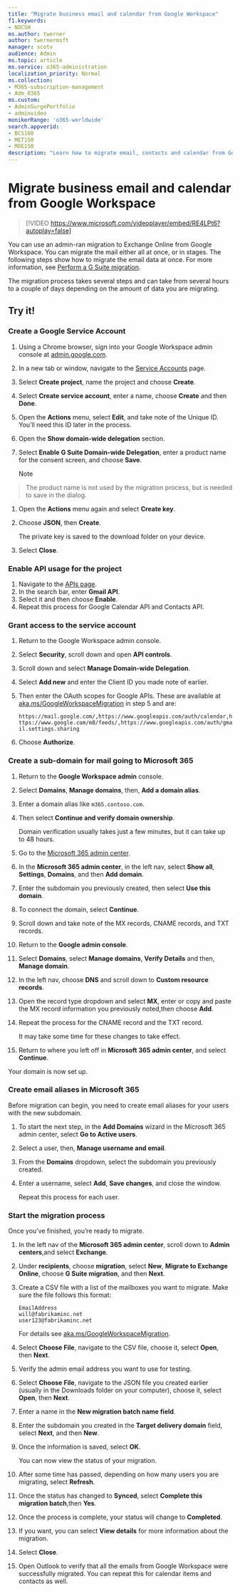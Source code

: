 ```yaml
---
title: "Migrate business email and calendar from Google Workspace"
f1.keywords:
- NOCSH
ms.author: twerner
author: twernermsft
manager: scotv
audience: Admin
ms.topic: article
ms.service: o365-administration
localization_priority: Normal
ms.collection: 
- M365-subscription-management 
- Adm_O365
ms.custom: 
- AdminSurgePortfolio
- adminvideo
monikerRange: 'o365-worldwide'
search.appverid:
- BCS160
- MET150
- MOE150
description: "Learn how to migrate email, contacts and calendar from Google Workspace to Microsoft 365 for business."
---
```


# Migrate business email and calendar from Google Workspace

> [!VIDEO https://www.microsoft.com/videoplayer/embed/RE4LPt6?autoplay=false]

You can use an admin-ran migration to Exchange Online from Google Workspace. You can migrate the mail either all at once, or in stages. The following steps show how to migrate the email data at once. For more information, see [Perform a G Suite migration](https://docs.microsoft.com/exchange/mailbox-migration/perform-g-suite-migration).

The migration process takes several steps and can take from several hours to a couple of days depending on the amount of data you are migrating.

## Try it!

### Create a Google Service Account

1. Using a Chrome browser, sign into your Google Workspace admin console at [admin.google.com](https://admin.google.com). 
1. In a new tab or window, navigate to the [Service Accounts](https://console.developers.google.com/iam-admin/serviceaccounts) page. 
1. Select **Create project**, name the project and choose **Create**. 
1. Select **Create service account**, enter a name, choose **Create** and then **Done**. 
1. Open the **Actions** menu, select **Edit**, and take note of the Unique ID. You’ll need this ID later in the process. 
1. Open the **Show domain-wide delegation** section. 
1. Select **Enable G Suite Domain-wide Delegation**, enter a product name for the consent screen, and choose **Save**. 

    > [!NOTE]
> The product name is not used by the migration process, but is needed to save in the dialog.     

1. Open the **Actions** menu again and select **Create key**. 
1. Choose **JSON**, then **Create**. 

     The private key is saved to the download folder on your device.
 
1. Select **Close**. 

### Enable API usage for the project

1. Navigate to the [APIs page](https://console.developers.google.com/apis/library). 
1. In the search bar, enter **Gmail API**.
1. Select it and then choose **Enable**.
1. Repeat this process for Google Calendar API and Contacts API. 

### Grant access to the service account

1. Return to the Google Workspace admin console. 
1. Select **Security**, scroll down and open **API controls**. 
1. Scroll down and select **Manage Domain-wide Delegation**.
1. Select **Add new** and enter the Client ID you made note of earlier.
1. Then enter the OAuth scopes for Google APIs. These are available at [aka.ms/GoogleWorkspaceMigration](https://docs.microsoft.com/exchange/mailbox-migration/perform-g-suite-migration#grant-access-to-the-service-account-for-your-google-tenant) in step 5 and are:

    `https://mail.google.com/,https://www.googleapis.com/auth/calendar,https://www.google.com/m8/feeds/,https://www.googleapis.com/auth/gmail.settings.sharing`
 
1. Choose **Authorize**. 

### Create a sub-domain for mail going to Microsoft 365

1. Return to the **Google Workspace admin** console.
1. Select **Domains**, **Manage domains**, then, **Add a domain alias**. 
1. Enter a domain alias like `m365.contoso.com`.
1. Then select **Continue and verify domain ownership**. 

    Domain verification usually takes just a few minutes, but it can take up to 48 hours.

1. Go to the [Microsoft 365 admin center](https://admin.microsoft.com).
1. In the **Microsoft 365 admin center**, in the left nav, select **Show all**, **Settings**, **Domains**, and then **Add domain**. 
1. Enter the subdomain you previously created, then select **Use this domain**. 
1. To connect the domain, select **Continue**. 
1. Scroll down and take note of the MX records, CNAME records, and TXT records. 
1. Return to the **Google admin console**.
1. Select **Domains**, select **Manage domains**, **Verify Details** and then, **Manage domain**. 
1. In the left nav, choose **DNS** and scroll down to **Custom resource records**. 
1. Open the record type dropdown and select **MX**, enter or copy and paste the MX record information you previously noted,then choose **Add**. 
1. Repeat the process for the CNAME record and the TXT record. 

    It may take some time for these changes to take effect.  

1. Return to where you left off in **Microsoft 365 admin center**, and select **Continue**. 

Your domain is now set up.  

### Create email aliases in Microsoft 365

Before migration can begin, you need to create email aliases for your users with the new subdomain. 

1. To start the next step, in the **Add Domains** wizard in the Microsoft 365 admin center, select **Go to Active users**. 
1. Select a user, then, **Manage username and email**. 
1. From the **Domains** dropdown, select the subdomain you previously created. 
1. Enter a username, select **Add**, **Save changes**, and close the window. 

    Repeat this process for each user. 

### Start the migration process

Once you’ve finished, you’re ready to migrate. 

1. In the left nav of the **Microsoft 365 admin center**, scroll down to **Admin centers**,and select **Exchange**. 
1. Under **recipients**, choose **migration**, select **New**, **Migrate to Exchange Online**, choose **G Suite migration**, and then **Next**. 
1. Create a CSV file with a list of the mailboxes you want to migrate. Make sure the file follows this format: 

    ```CSV
    EmailAddress
    will@fabrikaminc.net
    user123@fabrikaminc.net
    ```

      For details see [aka.ms/GoogleWorkspaceMigration](https://docs.microsoft.com/exchange/mailbox-migration/perform-g-suite-migration#start-a-g-suite-migration-batch-with-the-exchange-admin-center-eac). 

1. Select **Choose File**, navigate to the CSV file, choose it, select **Open**, then **Next**. 
1. Verify the admin email address you want to use for testing. 
1. Select **Choose File**, navigate to the JSON file you created earlier (usually in the Downloads folder on your computer), choose it, select **Open**, then **Next**. 
1. Enter a name in the **New migration batch name field**.
1. Enter the subdomain you created in the **Target delivery domain** field, select **Next**, and then **New**. 
1. Once the information is saved, select **OK**. 

    You can now view the status of your migration. 

1. After some time has passed, depending on how many users you are migrating, select **Refresh**. 
1. Once the status has changed to **Synced**, select **Complete this migration batch**,then **Yes**. 
1. Once the process is complete, your status will change to **Completed**. 
1. If you want, you can select **View details** for more information about the migration. 
1. Select **Close**. 
1. Open Outlook to verify that all the emails from Google Workspace were successfully migrated.
You can repeat this for calendar items and contacts as well.